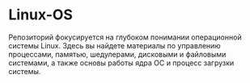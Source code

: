 # Linux-OS
Репозиторий фокусируется на глубоком понимании операционной системы Linux. Здесь вы найдете материалы по управлению процессами, памятью, шедулерами, дисковыми и файловыми системами, а также основы работы ядра ОС и процесс загрузки системы.
